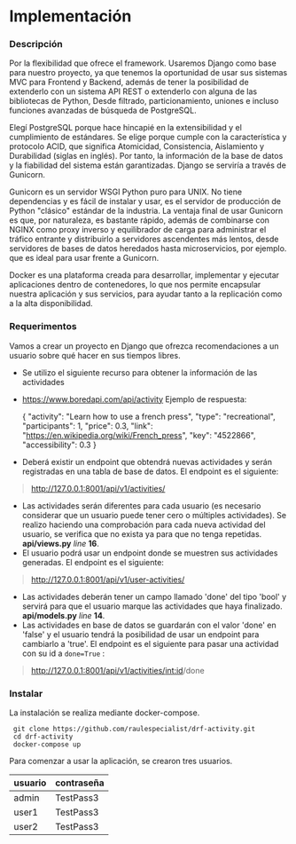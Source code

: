 # Implementación

### Descripción
Por la flexibilidad que ofrece el framework. Usaremos Django como base para nuestro proyecto, ya que tenemos la oportunidad de usar sus sistemas MVC para Frontend y Backend, además de tener la posibilidad de extenderlo con un sistema API REST o extenderlo con alguna de las bibliotecas de Python, Desde filtrado, particionamiento, uniones e incluso funciones avanzadas de búsqueda de PostgreSQL.

Elegí PostgreSQL porque hace hincapié en la extensibilidad y el cumplimiento de estándares. Se elige porque cumple con la característica y protocolo ACID, que significa Atomicidad, Consistencia, Aislamiento y Durabilidad (siglas en inglés). Por tanto, la información de la base de datos y la fiabilidad del sistema están garantizadas. Django se serviría a través de Gunicorn.

Gunicorn es un servidor WSGI Python puro para UNIX. No tiene dependencias y es fácil de instalar y usar, es el servidor de producción de Python "clásico" estándar de la industria. La ventaja final de usar Gunicorn es que, por naturaleza, es bastante rápido, además de combinarse con NGINX como proxy inverso y equilibrador de carga para administrar el tráfico entrante y distribuirlo a servidores ascendentes más lentos, desde servidores de bases de datos heredados hasta microservicios, por ejemplo. que es ideal para usar frente a Gunicorn.

  Docker es una plataforma creada para desarrollar, implementar y ejecutar aplicaciones dentro de contenedores, lo que nos permite encapsular nuestra aplicación y sus servicios, para ayudar tanto a la replicación como a la alta disponibilidad.
### Requerimentos
Vamos a crear un proyecto en Django que ofrezca recomendaciones a un usuario sobre
qué hacer en sus tiempos libres.
- Se utilizo el siguiente recurso para obtener la información de las actividades
- https://www.boredapi.com/api/activity
Ejemplo de respuesta:

    {
    "activity": "Learn how to use a french press",
    "type": "recreational",
    "participants": 1,
    "price": 0.3,
    "link": "https://en.wikipedia.org/wiki/French_press",
    "key": "4522866",
    "accessibility": 0.3
    }

- Deberá existir un endpoint que obtendrá nuevas actividades y serán registradas en una
tabla de base de datos. El endpoint  es el siguiente:

> http://127.0.0.1:8001/api/v1/activities/

- Las actividades serán diferentes para cada usuario (es necesario considerar que un usuario
puede tener cero o múltiples actividades). Se realizo haciendo una comprobación para cada nueva actividad del usuario, se verifica que no exista ya para que no tenga repetidas. **api/views.py** *line* **16**.
- El usuario podrá usar un endpoint donde se muestren sus actividades generadas. El endpoint es el siguiente: 

> http://127.0.0.1:8001/api/v1/user-activities/

- Las actividades deberán tener un campo llamado 'done' del tipo 'bool' y servirá para que
el usuario marque las actividades que haya finalizado. **api/models.py** *line* **14**.
- Las actividades en base de datos se guardarán con el valor 'done' en 'false' y el usuario
tendrá la posibilidad de usar un endpoint para cambiarlo a 'true'. El endpoint es el siguiente para pasar una actividad con su id a `done=True` : 

> http://127.0.0.1:8001/api/v1/activities/<int:id>/done

### Instalar
La instalación se realiza mediante docker-compose.

     git clone https://github.com/raulespecialist/drf-activity.git
     cd drf-activity
     docker-compose up

Para comenzar a usar la aplicación, se crearon tres usuarios.

| usuario | contraseña |
|-------|-------|
| admin | TestPass3 |
| user1 | TestPass3 |
| user2 | TestPass3 |

